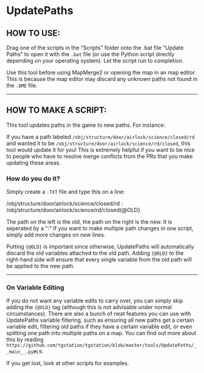 <h1>UpdatePaths</h1>

<h2>HOW TO USE:</h2>

Drag one of the scripts in the “Scripts” folder onto the .bat file “Update Paths” to open it with the `.bat` file (or use the Python script directly depending on your operating system). Let the script run to completion.

Use this tool before using MapMerge2 or opening the map in an map editor. This is because the map editor may discard any unknown paths not found in the `.DME` file.

---

<h2>HOW TO MAKE A SCRIPT:</h2>

This tool updates paths in the game to new paths. For instance:

If you have a path labeled `/obj/structure/door/airlock/science/closed/rd` and wanted it to be `/obj/structure/door/airlock/science/rd/closed`, this tool would update it for you! This is extremely helpful if you want to be nice to people who have to resolve merge conflicts from the PRs that you make updating these areas.

<h3>How do you do it?</h3>

Simply create a `.TXT` file and type this on a line:

/obj/structure/door/airlock/science/closed/rd : /obj/structure/door/airlock/science/rd/closed{@OLD}

The path on the left is the old, the path on the right is the new. It is seperated by a ":"
If you want to make multiple path changes in one script, simply add more changes on new lines.

Putting `{@OLD}` is important since otherwise, UpdatePaths will automatically discard the old variables attached to the old path. Adding `{@OLD}` to the right-hand side will ensure that every single variable from the old path will be applied to the new path.

---

<h3>On Variable Editing</h3>

If you do not want any variable edits to carry over, you can simply skip adding the `{@OLD}` tag (although this is not advisable under normal circumstances). There are also a bunch of neat features you can use with UpdatePaths variable filtering, such as ensuring all new paths get a certain variable edit, filtering old paths if they have a certain variable edit, or even splitting one path into multiple paths on a map. You can find out more about this by reading `https://github.com/tgstation/tgstation/blob/master/tools/UpdatePaths/__main__.py#L9`.

If you get lost, look at other scripts for examples.

